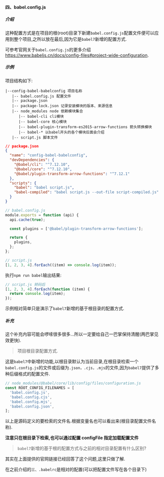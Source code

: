 #### 四、babel.config.js

##### 介绍

这种配置方式是在项目的根(root)目录下新建`babel.config.js`配置文件便可以应用到整个项目,之所以放在最后,因为它是`babel7`新增的配置方式.

可参考官网关于`babel.config.js`的更多介绍<https://www.babeljs.cn/docs/config-files#project-wide-configuration>.

##### 示例

项目结构如下:

```
|--config-babel-babelconfig 项目名称
   |-- babel.config.js 配置文件
   |-- package.json
   |-- package-lock.json 记录安装模块的版本、来源信息
   |-- node_modules node 依赖模块集合
      |-- babel-cli cli模块
      |-- babel-core 核心模块
      |-- babel-plugin-transform-es2015-arrow-functions 箭头转换模块
      |-- babel-* 以babel开头的各个模块后面会介绍
   |-- script.js 脚本文件
```

```json
// package.json
{
  "name": "config-babel-babelconfig",
  "devDependencies": {
    "@babel/cli": "^7.12.10",
    "@babel/core": "^7.12.10",
    "@babel/plugin-transform-arrow-functions": "^7.12.1"
  },
  "scripts": {
    "babel": "babel script.js",
    "babel-compiled": "babel script.js --out-file script-compiled.js"
  }
}
```

```javascript
// babel.config.js
module.exports = function (api) {
  api.cache(true);

  const plugins = ['@babel/plugin-transform-arrow-functions'];

  return {
    plugins,
  };
};
```

```javascript
// script.js
[1, 2, 3, 4].forEach((item) => console.log(item));
```

执行`npm run babel`输出结果:

```javascript
// script.js 转码后
[1, 2, 3, 4].forEach(function (item) {
  return console.log(item);
});
```

示例相对简单只是演示了`babel7`新增的基于根目录的配置方式.

##### 补充

这个补充内容可能会啰嗦很多很多...所以一定要给自己一巴掌保持清醒(两巴掌见效更快).

> 项目根目录配置方式.

这是`babel7`中新增的功能,以根目录默认为当前目录,在根目录检索一个`babel.config.js`的文件或后缀为`.json，.cjs，.mjs`的文件,因为`babel7`提供了多种后缀格式的配置文件.

```javascript
// node_modules/@babel/core/lib/config/files/configuration.js
const ROOT_CONFIG_FILENAMES = [
  'babel.config.js',
  'babel.config.cjs',
  'babel.config.mjs',
  'babel.config.json',
];
```

以上是源码定义的要检索的文件名.根据变量名也可以看出来(根目录配置文件名称).

**注意只在根目录下检索,也可以通过配置 configFile 指定加载配置文件**

> `babel7`新增的基于根的配置方式与之前的相对目录配置有什么区别?

其实在上面提供的官网链接已经回答了这个问题,这里只做了解.

在之前介绍的`三、.babelrc`是相对的配置(可以把配置文件写在各个目录下)
